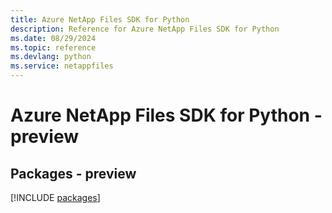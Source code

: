 ```yaml
---
title: Azure NetApp Files SDK for Python
description: Reference for Azure NetApp Files SDK for Python
ms.date: 08/29/2024
ms.topic: reference
ms.devlang: python
ms.service: netappfiles
---
```

# Azure NetApp Files SDK for Python - preview
## Packages - preview
[!INCLUDE [packages](netapp-files-index.md)]